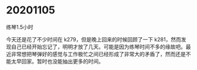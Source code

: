 # 20201105

练琴1.5小时

今天还是花了不少时间在 k279，但是晚上回来的时候回顾了一下 k281，然而发现自己已经开始忘记了，明明才放了几天。可能是因为练琴时间不多的缘故吧。最近非常想把琴弹好的感觉与工作极忙之间已经形成了非常大的矛盾了，然而还是不能太早回家。暂时也没能抽出更多的时间。
